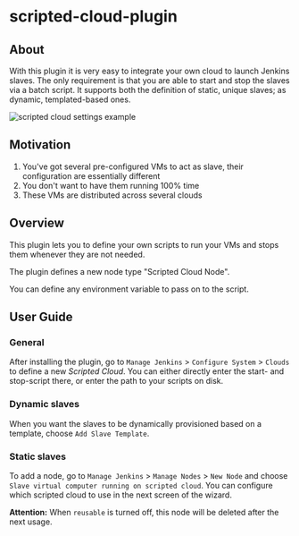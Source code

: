 scripted-cloud-plugin
=====================

## About
With this plugin it is very easy to integrate your own cloud to launch Jenkins slaves. 
The only requirement is that you are able to start and stop the slaves via a batch script.
It supports both the definition of static, unique slaves; as dynamic, templated-based ones.

![scripted cloud settings example](./config-cloud.png)


## Motivation
1. You've got several pre-configured VMs to act as slave, their configuration are essentially different
2. You don't want to have them running 100% time
3. These VMs are distributed across several clouds

## Overview

This plugin lets you to define your own scripts to run your VMs and stops them whenever they are not needed.

The plugin defines a new node type "Scripted Cloud Node". 

You can define any environment variable to pass on to the script.

## User Guide

### General

After installing the plugin, go to `Manage Jenkins` > `Configure System` > `Clouds` to define a new *Scripted Cloud*. 
You can either directly enter the start- and stop-script there, or enter the path to your scripts on disk.

### Dynamic slaves

When you want the slaves to be dynamically provisioned based on a template, choose `Add Slave Template`. 


### Static slaves

To add a node, go to `Manage Jenkins` > `Manage Nodes` > `New Node` and choose `Slave virtual computer running on scripted cloud`. You can configure which scripted cloud to use in the next screen of the wizard.

**Attention:** When `reusable` is turned off, this node will be deleted after the next usage.
